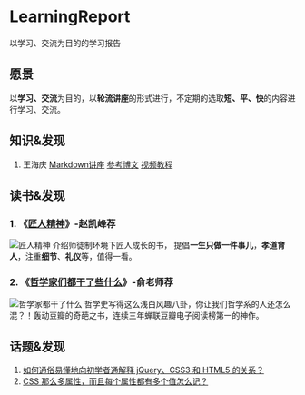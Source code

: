 # LearningReport
以学习、交流为目的的学习报告

## 愿景

以**学习、交流**为目的，以**轮流讲座**的形式进行，不定期的选取**短、平、快**的内容进行学习、交流。

## 知识&发现

1. 王海庆 [Markdown讲座](//github.com/HappyFedClub/LearningReport/blob/master/markdown.md)  [参考博文](//blog.csdn.net/whqet/article/details/44900145) [视频教程](//edu.csdn.net/course/detail/553)

## 读书&发现

### 1. 《[匠人精神](https://book.douban.com/subject/26652812/)》-赵凯峰荐
  ![匠人精神](https://img1.doubanio.com/lpic/s28343659.jpg "匠人精神")
  介绍师徒制环境下匠人成长的书， 提倡**一生只做一件事儿**，**孝道育人**，注重**细节**、**礼仪**等，值得一看。
  
### 2. 《[哲学家们都干了些什么](https://book.douban.com/subject/26390842/)》-俞老师荐
  ![哲学家都干了什么](https://img3.doubanio.com/lpic/s28073424.jpg "哲学家都干了什么")
  哲学史写得这么浅白风趣八卦，你让我们哲学系的人还怎么混？！轰动豆瓣的奇葩之书，连续三年蝉联豆瓣电子阅读榜第一的神作。

## 话题&发现

1. [如何通俗易懂地向初学者通解释 jQuery、CSS3 和 HTML5 的关系？](https://www.zhihu.com/question/20408103)
2. [CSS 那么多属性，而且每个属性都有多个值怎么记？](https://www.zhihu.com/question/31317160)
